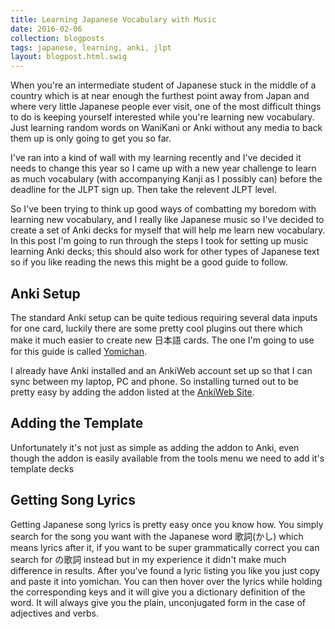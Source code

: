 ```yaml
---
title: Learning Japanese Vocabulary with Music
date: 2016-02-06
collection: blogposts
tags: japanese, learning, anki, jlpt
layout: blogpost.html.swig
---
```



When you're an intermediate student of Japanese stuck in the middle of a country which is at near enough the furthest point away from Japan and where very little Japanese people ever visit, one of the most difficult things to do is keeping yourself interested while you're learning new vocabulary. Just learning random words on WaniKani or Anki without any media to back them up is only going to get you so far.

I've ran into a kind of wall with my learning recently and I've decided it needs to change this year so I came up with a new year challenge to learn as much vocabulary (with accompanying Kanji as I possibly can) before the deadline for the JLPT sign up. Then take the relevent JLPT level.

So I've been trying to think up good ways of combatting my boredom with learning new vocabulary, and I really like Japanese music so I've decided to create a set of Anki decks for myself that will help me learn new vocabulary. In this post I'm going to run through the steps I took for setting up music learning Anki decks; this should also work for other types of Japanese text so if you like reading the news this might be a good guide to follow.

Anki Setup
----------

The standard Anki setup can be quite tedious requiring several data inputs for one card, luckily there are some pretty cool plugins out there which make it much easier to create new 日本語 cards. The one I'm going to use for this guide is called [Yomichan](https://foosoft.net/projects/yomichan/).

I already have Anki installed and an AnkiWeb account set up so that I can sync between my laptop, PC and phone. So installing turned out to be pretty easy by adding the addon listed at the [AnkiWeb Site](https://ankiweb.net/shared/info/934748696).

Adding the Template
-------------------

Unfortunately it's not just as simple as adding the addon to Anki, even though the addon is easily available from the tools menu we need to add it's template decks

Getting Song Lyrics
-------------------

Getting Japanese song lyrics is pretty easy once you know how. You simply search for the song you want with the Japanese word 歌詞(かし) which means lyrics after it, if you want to be super grammatically correct you can search for <SONG NAME>の歌詞 instead but in my experience it didn't make much difference in results. After you've found a lyric listing you like you just copy and paste it into yomichan. You can then hover over the lyrics while holding the corresponding keys and it will give you a dictionary definition of the word. It will always give you the plain, unconjugated form in the case of adjectives and verbs.
